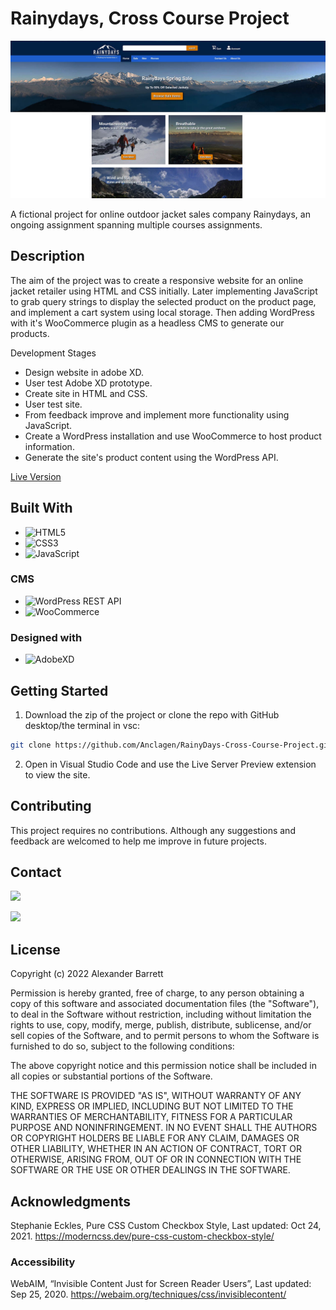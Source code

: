 # Rainydays, Cross Course Project

![Homepage Preview](/report_documentation/homepage_preview.jpg)

A fictional project for online outdoor jacket sales company Rainydays, an ongoing assignment spanning multiple courses assignments.

## Description

The aim of the project was to create a responsive website for an online jacket retailer using HTML and CSS initially. Later implementing JavaScript to grab query strings to display the selected product on the product page, and implement a cart system using local storage. Then adding WordPress with it's WooCommerce plugin as a headless CMS to generate our products.

Development Stages

- Design website in adobe XD.
- User test Adobe XD prototype.
- Create site in HTML and CSS.
- User test site.
- From feedback improve and implement more functionality using JavaScript.
- Create a WordPress installation and use WooCommerce to host product information.
- Generate the site's product content using the WordPress API.


[Live Version](https://a-j-barrett.netlify.app/)

## Built With

- ![HTML5](https://img.shields.io/badge/-HTML5-E34F26?logo=html5&logoColor=white&logoWidth=30&style=plastic)
- ![CSS3](https://img.shields.io/badge/-CSS3-1572B6?logo=css3&logoColor=white&logoWidth=30&style=plastic)
- ![JavaScript](https://img.shields.io/badge/-JavaScript-F7DF1E?logo=javascript&logoColor=white&logoWidth=30&style=plastic)

### CMS
- ![WordPress REST API](https://img.shields.io/badge/-WordPress%20REST%20API-21759B?logo=wordpress&logoColor=white&logoWidth=30&style=plastic)
- ![WooCommerce](https://img.shields.io/badge/-WooCommerce-96588A?logo=woocommerce&logoColor=white&logoWidth=30&style=plastic)

### Designed with

- ![AdobeXD](https://img.shields.io/badge/-Adobe%20XD-FF61F6?logo=adobe%20xd&logoColor=white&logoWidth=30&style=plastic)

## Getting Started

1. Download the zip of the project or clone the repo with GitHub desktop/the terminal in vsc:

```bash
git clone https://github.com/Anclagen/RainyDays-Cross-Course-Project.git
```

2. Open in Visual Studio Code and use the Live Server Preview extension to view the site.

## Contributing

This project requires no contributions. Although any suggestions and feedback are welcomed to help me improve in future projects.

## Contact

[<img src="https://img.shields.io/badge/Discord-7289DA?style=for-the-badge&logo=discord&logoColor=white">](https://discordapp.com/users/178264761199362048)


[<img src="https://img.shields.io/badge/LinkedIn-0077B5?style=for-the-badge&logo=linkedin&logoColor=white">](https://www.linkedin.com/in/alexander-barrett-64568a47/)
## License

Copyright (c) 2022 Alexander Barrett

Permission is hereby granted, free of charge, to any person obtaining a copy
of this software and associated documentation files (the "Software"), to deal
in the Software without restriction, including without limitation the rights
to use, copy, modify, merge, publish, distribute, sublicense, and/or sell
copies of the Software, and to permit persons to whom the Software is
furnished to do so, subject to the following conditions:

The above copyright notice and this permission notice shall be included in all
copies or substantial portions of the Software.

THE SOFTWARE IS PROVIDED "AS IS", WITHOUT WARRANTY OF ANY KIND, EXPRESS OR
IMPLIED, INCLUDING BUT NOT LIMITED TO THE WARRANTIES OF MERCHANTABILITY,
FITNESS FOR A PARTICULAR PURPOSE AND NONINFRINGEMENT. IN NO EVENT SHALL THE
AUTHORS OR COPYRIGHT HOLDERS BE LIABLE FOR ANY CLAIM, DAMAGES OR OTHER
LIABILITY, WHETHER IN AN ACTION OF CONTRACT, TORT OR OTHERWISE, ARISING FROM,
OUT OF OR IN CONNECTION WITH THE SOFTWARE OR THE USE OR OTHER DEALINGS IN THE
SOFTWARE.

## Acknowledgments

Stephanie Eckles, Pure CSS Custom Checkbox Style, Last updated: Oct 24, 2021. https://moderncss.dev/pure-css-custom-checkbox-style/ 

### Accessibility

WebAIM, “Invisible Content Just for Screen Reader Users”, Last updated: Sep 25, 2020. https://webaim.org/techniques/css/invisiblecontent/
